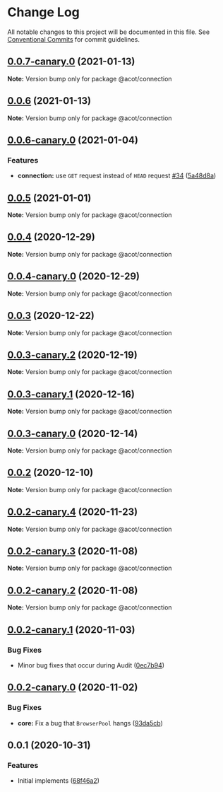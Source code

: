 # Change Log

All notable changes to this project will be documented in this file.
See [Conventional Commits](https://conventionalcommits.org) for commit guidelines.

## [0.0.7-canary.0](https://github.com/acot-a11y/acot/compare/@acot/connection@0.0.6...@acot/connection@0.0.7-canary.0) (2021-01-13)

**Note:** Version bump only for package @acot/connection

## [0.0.6](https://github.com/acot-a11y/acot/compare/@acot/connection@0.0.6-canary.0...@acot/connection@0.0.6) (2021-01-13)

**Note:** Version bump only for package @acot/connection

## [0.0.6-canary.0](https://github.com/acot-a11y/acot/compare/@acot/connection@0.0.5...@acot/connection@0.0.6-canary.0) (2021-01-04)

### Features

- **connection:** use `GET` request instead of `HEAD` request [#34](https://github.com/acot-a11y/acot/issues/34) ([5a48d8a](https://github.com/acot-a11y/acot/commit/5a48d8ae9bcab53137cdd842f48fb8a17d9edc36))

## [0.0.5](https://github.com/acot-a11y/acot/compare/@acot/connection@0.0.4...@acot/connection@0.0.5) (2021-01-01)

**Note:** Version bump only for package @acot/connection

## [0.0.4](https://github.com/acot-a11y/acot/compare/@acot/connection@0.0.4-canary.0...@acot/connection@0.0.4) (2020-12-29)

**Note:** Version bump only for package @acot/connection

## [0.0.4-canary.0](https://github.com/acot-a11y/acot/compare/@acot/connection@0.0.3...@acot/connection@0.0.4-canary.0) (2020-12-29)

**Note:** Version bump only for package @acot/connection

## [0.0.3](https://github.com/acot-a11y/acot/compare/@acot/connection@0.0.3-canary.2...@acot/connection@0.0.3) (2020-12-22)

**Note:** Version bump only for package @acot/connection

## [0.0.3-canary.2](https://github.com/acot-a11y/acot/compare/@acot/connection@0.0.3-canary.1...@acot/connection@0.0.3-canary.2) (2020-12-19)

**Note:** Version bump only for package @acot/connection

## [0.0.3-canary.1](https://github.com/acot-a11y/acot/compare/@acot/connection@0.0.3-canary.0...@acot/connection@0.0.3-canary.1) (2020-12-16)

**Note:** Version bump only for package @acot/connection

## [0.0.3-canary.0](https://github.com/acot-a11y/acot/compare/@acot/connection@0.0.2...@acot/connection@0.0.3-canary.0) (2020-12-14)

**Note:** Version bump only for package @acot/connection

## [0.0.2](https://github.com/acot-a11y/acot/compare/@acot/connection@0.0.2-canary.4...@acot/connection@0.0.2) (2020-12-10)

**Note:** Version bump only for package @acot/connection

## [0.0.2-canary.4](https://github.com/acot-a11y/acot/compare/@acot/connection@0.0.2-canary.3...@acot/connection@0.0.2-canary.4) (2020-11-23)

**Note:** Version bump only for package @acot/connection

## [0.0.2-canary.3](https://github.com/acot-a11y/acot/compare/@acot/connection@0.0.2-canary.2...@acot/connection@0.0.2-canary.3) (2020-11-08)

**Note:** Version bump only for package @acot/connection

## [0.0.2-canary.2](https://github.com/acot-a11y/acot/compare/@acot/connection@0.0.2-canary.1...@acot/connection@0.0.2-canary.2) (2020-11-08)

**Note:** Version bump only for package @acot/connection

## [0.0.2-canary.1](https://github.com/acot-a11y/acot/compare/@acot/connection@0.0.2-canary.0...@acot/connection@0.0.2-canary.1) (2020-11-03)

### Bug Fixes

- Minor bug fixes that occur during Audit ([0ec7b94](https://github.com/acot-a11y/acot/commit/0ec7b94e8f885cb45aae351d0279033367b8d94c))

## [0.0.2-canary.0](https://github.com/acot-a11y/acot/compare/@acot/connection@0.0.1...@acot/connection@0.0.2-canary.0) (2020-11-02)

### Bug Fixes

- **core:** Fix a bug that `BrowserPool` hangs ([93da5cb](https://github.com/acot-a11y/acot/commit/93da5cbdf28508e4e3cf95983bf710d1675ff3da))

## 0.0.1 (2020-10-31)

### Features

- Initial implements ([68f46a2](https://github.com/acot-a11y/acot/commit/68f46a250de7793795678ece40d23d927ddd075c))
